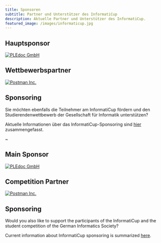 ```yaml
---
title: Sponsoren
subtitle: Partner und Unterstützer des InformatiCup
description: Aktuelle Partner und Unterstützer des InformatiCup.
featured_image: /images/informaticup.jpg
---
```


## Hauptsponsor

<a href="https://pledoc.de/">
<img border="0" alt="PLEdoc GmbH" src="/images/sponsors/pledoc400.png">
</a>


## Wettbewerbspartner

<a href="http://www.postman.com/">
<img border="0" alt="Postman Inc." src="/images/sponsors/postman.png">
</a>

## Sponsoring

Sie möchten ebenfalls die Teilnehmer am InformatiCup fördern und den Studierendenwettbewerb der Gesellschaft für Informatik unterstützen?

Aktuelle Informationen über das InformatiCup-Sponsoring sind [hier](https://github.com/informatiCup/informatiCup2024/blob/72c720fe7764ceebf4a7da81de1f2fe3a7965b4d/Sponsoring.pdf) zusammengefasst.

~

## Main Sponsor

<a href="https://pledoc.de/">
<img border="0" alt="PLEdoc GmbH" src="/images/sponsors/pledoc400.png">
</a>


## Competition Partner

<a href="http://www.postman.com/">
<img border="0" alt="	Postman Inc." src="/images/sponsors/postman.png">
</a>

## Sponsoring

Would you also like to support the participants of the InformatiCup and the student competition of the German Informatics Society?

Current information about InformatiCup sponsoring is summarized [here](https://github.com/informatiCup/informatiCup2024/blob/72c720fe7764ceebf4a7da81de1f2fe3a7965b4d/Sponsoring.pdf).
